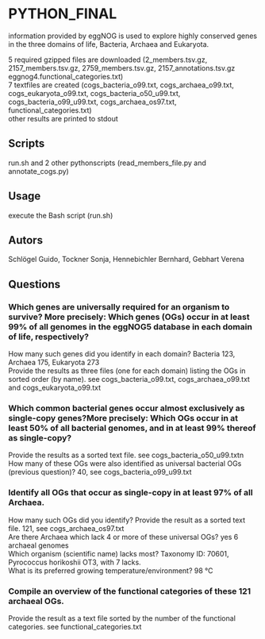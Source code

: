 # PYTHON_FINAL
information provided by eggNOG is used to explore highly conserved genes in the three domains of life, Bacteria, Archaea and Eukaryota.
  
5 required gzipped files are downloaded (2_members.tsv.gz, 2157_members.tsv.gz, 2759_members.tsv.gz, 2157_annotations.tsv.gz eggnog4.functional_categories.txt)\
7 textfiles are created (cogs_bacteria_o99.txt, cogs_archaea_o99.txt, cogs_eukaryota_o99.txt, cogs_bacteria_o50_u99.txt, cogs_bacteria_o99_u99.txt, cogs_archaea_os97.txt, functional_categories.txt)\
other results are printed to stdout

## Scripts
run.sh and 2 other pythonscripts (read_members_file.py and annotate_cogs.py)

## Usage
execute the Bash script (run.sh)

## Autors
Schlögel Guido, Tockner Sonja, Hennebichler Bernhard, Gebhart Verena


## Questions

### Which genes are universally required for an organism to survive? More precisely: Which genes (OGs) occur in at least 99% of all genomes in the eggNOG5 database in each domain of life, respectively?
How many such genes did you identify in each domain? Bacteria 123, Archaea 175, Eukaryota 273 \
Provide the results as three files (one for each domain) listing the OGs in sorted order (by name). see cogs_bacteria_o99.txt, cogs_archaea_o99.txt and cogs_eukaryota_o99.txt

### Which common bacterial genes occur almost exclusively as single-copy genes?More precisely: Which OGs occur in at least 50% of all bacterial genomes, and in at least 99% thereof as single-copy?
Provide the results as a sorted text file. see cogs_bacteria_o50_u99.txtn \
How many of these OGs were also identified as universal bacterial OGs (previous question)? 40, see cogs_bacteria_o99_u99.txt 

### Identify all OGs that occur as single-copy in at least 97% of all Archaea.
How many such OGs did you identify? Provide the result as a sorted text file. 121, see cogs_archaea_os97.txt \
Are there Archaea which lack 4 or more of these universal OGs? yes 6 archaeal genomes \
Which organism (scientific name) lacks most? Taxonomy ID: 70601, Pyrococcus horikoshii OT3, with 7 lacks. \
What is its preferred growing temperature/environment? 98 °C

### Compile an overview of the functional categories of these 121 archaeal OGs.
Provide the result as a text file sorted by the number of the functional categories. see functional_categories.txt

